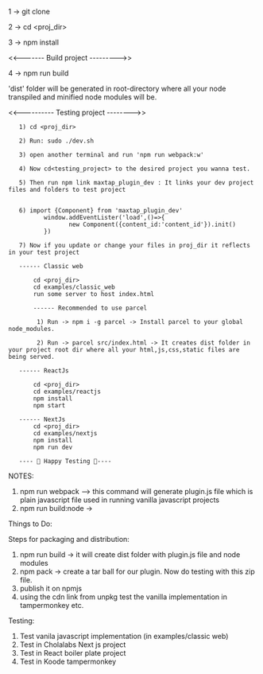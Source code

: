 
1 -> git clone <repo>

2 -> cd <proj_dir>

3 -> npm install
    
<<-------   Build project  --------->>

4 -> npm run build

'dist' folder will be generated in root-directory where all your node transpiled and minified node modules will be.

<<---------- Testing project -------->>
     
       1) cd <proj_dir>

       2) Run: sudo ./dev.sh

       3) open another terminal and run 'npm run webpack:w'

       4) Now cd<testing_project> to the desired project you wanna test.

       5) Then run npm link maxtap_plugin_dev : It links your dev project files and folders to test project


       6) import {Component} from 'maxtap_plugin_dev'
              window.addEventLister('load',()=>{
                     new Component({content_id:'content_id'}).init()
              })
       
       7) Now if you update or change your files in proj_dir it reflects in your test project

       ------ Classic web

           cd <proj_dir>
           cd examples/classic_web
           run some server to host index.html 

           ------ Recommended to use parcel 

            1) Run -> npm i -g parcel -> Install parcel to your global node_modules.
            
            2) Run -> parcel src/index.html -> It creates dist folder in your project root dir where all your html,js,css,static files are being served.
    
       ------ ReactJs

           cd <proj_dir>
           cd examples/reactjs
           npm install
           npm start
    
       ------ NextJs
           cd <proj_dir>
           cd examples/nextjs
           npm install 
           npm run dev

       ---- 🧪 Happy Testing 🧪----       

NOTES:
1) npm run webpack --> this command will generate plugin.js file which is plain javascript file used in running vanilla javascript projects
2) npm run build:node -> 



Things to Do:

Steps for packaging and distribution:
1) npm run build -> it will create dist folder with plugin.js file and node modules
2) npm pack -> create a tar ball for our plugin. Now do testing with this zip file.
3) publish it on npmjs
4) using the cdn link from unpkg test the vanilla implementation in tampermonkey etc.

Testing:
1) Test vanila javascript implementation (in examples/classic web)
2) Test in Cholalabs Next js project
3) Test in React boiler plate project
4) Test in Koode tampermonkey